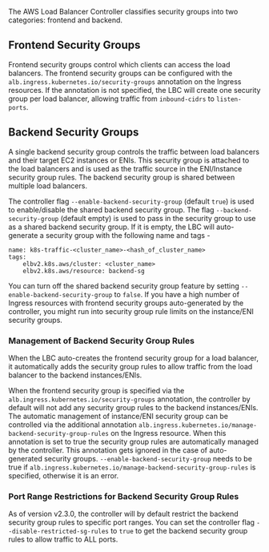 The AWS Load Balancer Controller classifies security groups into two categories: frontend and backend.

## Frontend Security Groups

Frontend security groups control which clients can access the load balancers. The frontend security groups can be configured with the `alb.ingress.kubernetes.io/security-groups` annotation on the Ingress resources. If the annotation is not specified, the LBC will create one security group per load balancer, allowing traffic from `inbound-cidrs` to `listen-ports`.

## Backend Security Groups

A single backend security group controls the traffic between load balancers and their target EC2 instances or ENIs. This security group is attached to the load balancers and is used as the traffic source in the ENI/Instance security group rules. The backend security group is shared between multiple load balancers.

The controller flag `--enable-backend-security-group` (default `true`) is used to enable/disable the shared backend security group. The flag `--backend-security-group` (default empty) is used to pass in the security group to use as a shared backend security group. If it is empty, the LBC will auto-generate a security group with the following name and tags -

```
name: k8s-traffic-<cluster_name>-<hash_of_cluster_name>
tags: 
    elbv2.k8s.aws/cluster: <cluster_name>
    elbv2.k8s.aws/resource: backend-sg
```

You can turn off the shared backend security group feature by setting `--enable-backend-security-group` to `false`. If you have a high number of Ingress resources with frontend security groups auto-generated by the controller, you might run into security group rule limits on the instance/ENI security groups.

### Management of Backend Security Group Rules

When the LBC auto-creates the frontend security group for a load balancer, it automatically adds the security group rules to allow traffic from the load balancer to the backend instances/ENIs.

When the frontend security group is specified via the `alb.ingress.kubernetes.io/security-groups` annotation, the controller by default will not add any security group rules to the backend instances/ENIs. The automatic management of instance/ENI security group can be controlled via the additional annotation `alb.ingress.kubernetes.io/manage-backend-security-group-rules` on the Ingress resource. When this annotation is set to true the security group rules are automatically managed by the controller. This annotation gets ignored in the case of auto-generated security groups. `--enable-backend-security-group` needs to be true if `alb.ingress.kubernetes.io/manage-backend-security-group-rules` is specified, otherwise it is an error.

### Port Range Restrictions for Backend Security Group Rules

As of version v2.3.0, the controller will by default restrict the backend security group rules to specific port ranges. You can set the controller flag `--disable-restricted-sg-rules` to `true` to get the backend security group rules to allow traffic to ALL ports.
